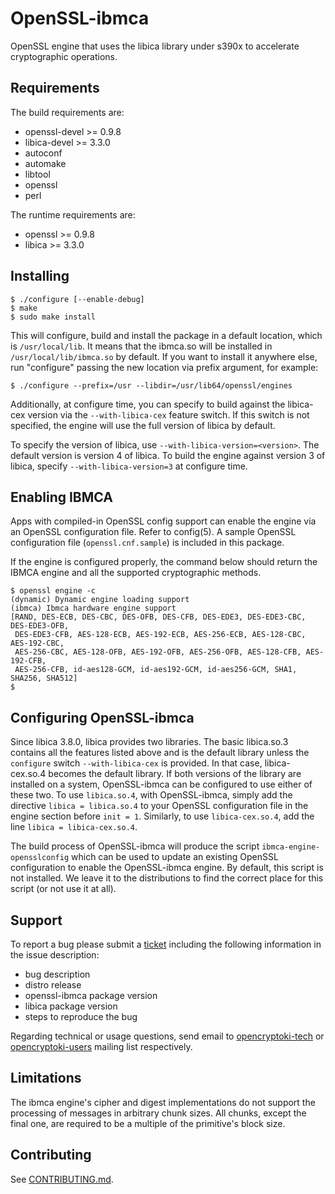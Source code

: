 # OpenSSL-ibmca

OpenSSL engine that uses the libica library under s390x to accelerate
cryptographic operations.


## Requirements

The build requirements are:
 * openssl-devel >= 0.9.8
 * libica-devel >= 3.3.0
 * autoconf
 * automake
 * libtool
 * openssl
 * perl

The runtime requirements are:
 * openssl >= 0.9.8
 * libica >= 3.3.0


## Installing

```
$ ./configure [--enable-debug]
$ make
$ sudo make install
```

This will configure, build and install the package in a default location,
which is `/usr/local/lib`. It means that the ibmca.so will be installed in
`/usr/local/lib/ibmca.so` by default. If you want to install it anywhere
else, run "configure" passing the new location via prefix argument, for
example:

```
$ ./configure --prefix=/usr --libdir=/usr/lib64/openssl/engines
```

Additionally, at configure time, you can specify to build against the
libica-cex version via the `--with-libica-cex` feature switch.  If
this switch is not specified, the engine will use the full version of
libica by default.

To specify the version of libica, use
`--with-libica-version=<version>`.  The default version is version 4
of libica.  To build the engine against version 3 of libica, specify
`--with-libica-version=3` at configure time.

## Enabling IBMCA

Apps with compiled-in OpenSSL config support can enable the engine via
an OpenSSL configuration file. Refer to config(5). A sample OpenSSL
configuration file (`openssl.cnf.sample`) is included in this package.

If the engine is configured properly, the command below should return the
IBMCA engine and all the supported cryptographic methods.

```
$ openssl engine -c
(dynamic) Dynamic engine loading support
(ibmca) Ibmca hardware engine support
[RAND, DES-ECB, DES-CBC, DES-OFB, DES-CFB, DES-EDE3, DES-EDE3-CBC, DES-EDE3-OFB,
 DES-EDE3-CFB, AES-128-ECB, AES-192-ECB, AES-256-ECB, AES-128-CBC, AES-192-CBC,
 AES-256-CBC, AES-128-OFB, AES-192-OFB, AES-256-OFB, AES-128-CFB, AES-192-CFB,
 AES-256-CFB, id-aes128-GCM, id-aes192-GCM, id-aes256-GCM, SHA1, SHA256, SHA512]
$
```

## Configuring OpenSSL-ibmca

Since libica 3.8.0, libica provides two libraries.  The basic
libica.so.3 contains all the features listed above and is the default
library unless the `configure` switch `--with-libica-cex` is provided.
In that case, libica-cex.so.4 becomes the default library.  If both
versions of the library are installed on a system, OpenSSL-ibmca can
be configured to use either of these two.  To use `libica.so.4`, with
OpenSSL-ibmca, simply add the directive `libica = libica.so.4` to your
OpenSSL configuration file in the engine section before `init = 1`.
Similarly, to use `libica-cex.so.4`, add the line 
`libica = libica-cex.so.4`.

The build process of OpenSSL-ibmca will produce the script
`ibmca-engine-opensslconfig` which can be used to update an existing
OpenSSL configuration to enable the OpenSSL-ibmca engine.  By default,
this script is not installed.  We leave it to the distributions to
find the correct place for this script (or not use it at all).

## Support

To report a bug please submit a
 [ticket](https://github.com/opencryptoki/openssl-ibmca/issues) including the
 following information in the issue description:

* bug description
* distro release
* openssl-ibmca package version
* libica package version
* steps to reproduce the bug

Regarding technical or usage questions, send email to
 [opencryptoki-tech](
    https://sourceforge.net/p/opencryptoki/mailman/opencryptoki-tech) or
 [opencryptoki-users](
    https://sourceforge.net/p/opencryptoki/mailman/opencryptoki-users)
 mailing list respectively.

## Limitations

The ibmca engine's cipher and digest implementations do not
support the processing of messages in arbitrary chunk sizes.
All chunks, except the final one, are required to be a multiple
of the primitive's block size.

## Contributing

See [CONTRIBUTING.md](CONTRIBUTING.md).
